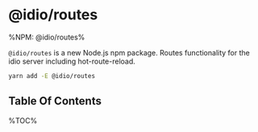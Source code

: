 # @idio/routes

%NPM: @idio/routes%

`@idio/routes` is a new Node.js npm package. Routes functionality for the idio server including hot-route-reload.

```sh
yarn add -E @idio/routes
```

## Table Of Contents

%TOC%
